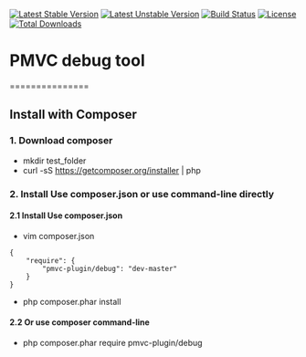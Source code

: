 [![Latest Stable Version](https://poser.pugx.org/pmvc-plugin/debug/v/stable)](https://packagist.org/packages/pmvc-plugin/debug) 
[![Latest Unstable Version](https://poser.pugx.org/pmvc-plugin/debug/v/unstable)](https://packagist.org/packages/pmvc-plugin/debug) 
[![Build Status](https://travis-ci.org/pmvc-plugin/debug.svg?branch=master)](https://travis-ci.org/pmvc-plugin/debug)
[![License](https://poser.pugx.org/pmvc-plugin/debug/license)](https://packagist.org/packages/pmvc-plugin/debug)
[![Total Downloads](https://poser.pugx.org/pmvc-plugin/debug/downloads)](https://packagist.org/packages/pmvc-plugin/debug) 

# PMVC debug tool 
===============

## Install with Composer
### 1. Download composer
   * mkdir test_folder
   * curl -sS https://getcomposer.org/installer | php

### 2. Install Use composer.json or use command-line directly
#### 2.1 Install Use composer.json
   * vim composer.json
```
{
    "require": {
        "pmvc-plugin/debug": "dev-master"
    }
}
```
   * php composer.phar install

#### 2.2 Or use composer command-line
   * php composer.phar require pmvc-plugin/debug

